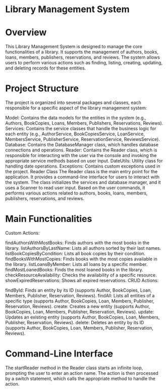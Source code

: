 # Library Management System
# Overview
This Library Management System is designed to manage the core functionalities of a library. It supports the management of authors, books, loans, members, publishers, reservations, and reviews. The system allows users to perform various actions such as finding, listing, creating, updating, and deleting records for these entities.

# Project Structure
The project is organized into several packages and classes, each responsible for a specific aspect of the library management system:

Model: Contains the data models for the entities in the system (e.g., Authors, BookCopies, Loans, Members, Publishers, Reservations, Reviews).
Services: Contains the service classes that handle the business logic for each entity (e.g., AuthorService, BookCopiesService, LoanService, MembersService, PublisherService, ReservationService, ReviewsService).
Database: Contains the DatabaseManager class, which handles database connections and operations.
Reader: Contains the Reader class, which is responsible for interacting with the user via the console and invoking the appropriate service methods based on user input.
DateUtils: Utility class for handling date operations.
Exceptions: Contains custom exceptions used in the project.
Reader Class
The Reader class is the main entry point for the application. It provides a command-line interface for users to interact with the system. The class initializes the services and database manager, and it uses a Scanner to read user input. Based on the user commands, it performs various actions related to authors, books, loans, members, publishers, reservations, and reviews.

# Main Functionalities
Custom Actions:

findAuthorsWithMostBooks: Finds authors with the most books in the library.
listAuthorsByLastName: Lists all authors sorted by their last names.
listBookCopiesByCondition: Lists all book copies by their condition.
findBooksWithMostCopies: Finds books with the most copies available in the library.
listLoansByMember: Lists all loans by a specific member.
findMostLoanedBooks: Finds the most loaned books in the library.
checkResourceAvailability: Checks the availability of a specific resource.
showExpiredReservations: Shows all expired reservations.
CRUD Actions:

findById: Finds an entity by its ID (supports Author, BookCopies, Loan, Members, Publisher, Reservation, Reviews).
findAll: Lists all entities of a specific type (supports Author, BookCopies, Loan, Members, Publisher, Reservation, Reviews).
create: Creates a new entity (supports Author, BookCopies, Loan, Members, Publisher, Reservation, Reviews).
update: Updates an existing entity (supports Author, BookCopies, Loan, Members, Publisher, Reservation, Reviews).
delete: Deletes an entity by its ID (supports Author, BookCopies, Loan, Members, Publisher, Reservation, Reviews).
# Command-Line Interface
The startReader method in the Reader class starts an infinite loop, prompting the user to enter an action name. The action is then processed by a switch statement, which calls the appropriate method to handle the action.

